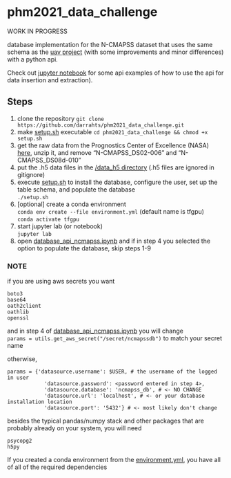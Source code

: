 # phm2021_data_challenge

WORK IN PROGRESS

database implementation for the N-CMAPSS dataset that uses the same schema as the [uav project](https://github.com/darrahts/uavTestbed) (with some improvements and minor differences) with a python api. 

Check out [jupyter notebook](https://github.com/darrahts/phm2021_data_challenge/blob/main/notebooks/database_api_ncmapss.ipynb) for some api examples of how to use the api for data insertion and extraction).

## Steps  
1. clone the repository  `git clone https://github.com/darrahts/phm2021_data_challenge.git`  
2. make [setup.sh](https://github.com/darrahts/phm2021_data_challenge/blob/main/setup.sh) executable `cd phm2021_data_challenge && chmod +x setup.sh`  
3. get the raw data from the Prognostics Center of Excellence (NASA) [here](https://ti.arc.nasa.gov/c/47/), unzip it, and remove “N-CMAPSS_DS02-006” and “N-CMAPSS_DS08d-010”
4. put the .h5 data files in the [/data_h5 directory](https://github.com/darrahts/phm2021_data_challenge/tree/main/data_h5) (.h5 files are ignored in gitignore)
5. execute [setup.sh](https://github.com/darrahts/phm2021_data_challenge/blob/main/setup.sh) to install the database, configure the user, set up the table schema, and populate the database   
`./setup.sh`  
6. \[optional] create a conda environment   
`conda env create --file environment.yml` (default name is tfgpu)    
`conda activate tfgpu`   
7. start jupyter lab (or notebook)   
`jupyter lab`   
8. open [database_api_ncmapss.ipynb](https://github.com/darrahts/phm2021_data_challenge/blob/main/notebooks/database_api_ncmapss.ipynb) and if in step 4 you selected the option to populate the database, skip steps 1-9


### NOTE

if you are using aws secrets you want
```
boto3  
base64  
oath2client  
oathlib  
openssl  
```

and in step 4 of [database_api_ncmapss.ipynb](https://github.com/darrahts/phm2021_data_challenge/blob/main/notebooks/database_api_ncmapss.ipynb) you will change   
`params = utils.get_aws_secret("/secret/ncmapssdb")` to match your secret name  

otherwise,   
```
params = {'datasource.username': $USER, # the username of the logged in user
            'datasource.password': <password entered in step 4>, 
            'datasource.database': 'ncmapss_db', # <- NO CHANGE 
            'datasource.url': 'localhost', # <- or your database installation location
            'datasource.port': '5432'} # <- most likely don't change
```

 besides the typical pandas/numpy stack and other packages that are probably already on your system, you will need  
```
psycopg2
h5py
```

If you created a conda environment from the [environment.yml](https://github.com/darrahts/phm2021_data_challenge/blob/main/environment.yml), you have all of all of the required dependencies